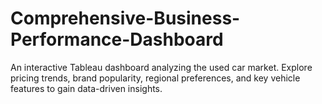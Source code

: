 # Comprehensive-Business-Performance-Dashboard
An interactive Tableau dashboard analyzing the used car market. Explore pricing trends, brand popularity, regional preferences, and key vehicle features to gain data-driven insights.
